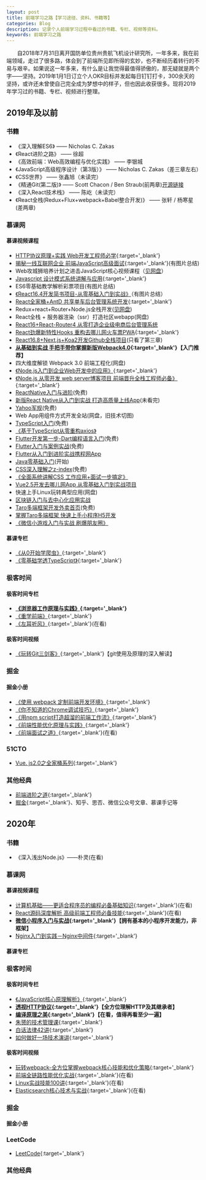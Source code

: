 ```yaml
---
layout: post
title: 前端学习之路【学习途径、资料、书籍等】
categories: Blog
description: 记录个人前端学习过程中看过的书籍、专栏、视频等资料。
keywords: 前端学习之路
---
```


&emsp;&emsp;自2018年7月31日离开国防单位贵州贵航飞机设计研究所，一年多来，我在前端领域，走过了很多路，体会到了前端所见即所得的玄妙，也不断经历着转行的不易与艰辛。如果说这一年多来，有什么是让我觉得最值得骄傲的，那无疑就是两个字——坚持。2019年1月1日订立个人OKR目标并发起每日钉钉打卡，300余天的坚持，或许还未曾使自己完全成为梦想中的样子，但也因此收获很多。现将2019年学习过的书籍、专栏、视频进行整理。

## 2019年及以前
### 书籍
   - 《深入理解ES6》 —— Nicholas C. Zakas
   - 《React进阶之路》 —— 徐超
   - 《高效前端：Web高效编程与优化实践》 —— 李银城
   - 《JavaScript高级程序设计（第3版）》 —— Nicholas C. Zakas（差三章左右）
   - 《CSS世界》 —— 张鑫旭（未读完）
   - 《精通Git(第二版)》 —— Scott Chacon / Ben Straub(前两章)[开源链接](https://git-scm.com/book/zh/v2)
   - 《深入React技术栈》 —— 陈屹（未读完）
   - 《React全栈(Redux+Flux+webpack+Babel整合开发)》 —— 张轩 / 杨寒星(差两章)


### 慕课网
#### 慕课视频课程
   - [HTTP协议原理+实践  Web开发工程师必学](https://coding.imooc.com/class/225.html){:target='_blank'}
   - [揭秘一线互联网企业 前端JavaScript高级面试](https://coding.imooc.com/class/190.html){:target='_blank'}(有图片总结)
   - Web攻城狮培养计划之进击JavaScript核心视频课程（[见网盘](https://pan.baidu.com/disk/home#/all?vmode=list&path=%2F%E5%89%8D%E7%AB%AF%E5%BC%80%E5%8F%91%2F%E5%89%8D%E7%AB%AF%E7%B2%BE%E5%8D%8E%E8%A7%86%E9%A2%91%2FWeb%E6%94%BB%E5%9F%8E%E7%8B%AE%E5%9F%B9%E5%85%BB%E8%AE%A1%E5%88%92%E4%B9%8B%E8%BF%9B%E5%87%BBJavaScript%E6%A0%B8%E5%BF%83%E8%A7%86%E9%A2%91%E8%AF%BE%E7%A8%8B)）
   - [Javascript 设计模式系统讲解与应用](https://coding.imooc.com/class/255.html){:target='_blank'}
   - ES6零基础教学解析彩票项目(有图片总结)
   - [《React16.4开发简书项目-从零基础入门到实战》](https://coding.imooc.com/class/229.html)（有图片总结）
   - [React全家桶+AntD 共享单车后台管理系统开发](https://coding.imooc.com/class/236.html){:target='_blank'}
   - Redux+react+Router+Node.js全栈开发([见网盘](https://pan.baidu.com/disk/home#/all?vmode=list&path=%2F%E5%89%8D%E7%AB%AF%E5%BC%80%E5%8F%91%2F%E5%89%8D%E7%AB%AF%E7%B2%BE%E5%8D%8E%E8%A7%86%E9%A2%91%2F%E2%9C%AA%CF%89%E2%9C%AA%E6%9F%90%E8%AF%BE%E7%BD%91Redux%2BReact%20Router%2BNode.js%E5%85%A8%E6%A0%88%E5%BC%80%E5%8F%91))
   - React全栈 + 服务器渲染（ssr）打造社区webapp(网盘)
   - [React16+React-Router4 从零打造企业级电商后台管理系统](https://coding.imooc.com/class/179.html)
   - [React劲爆新特性Hooks 重构去哪儿网火车票PWA](https://coding.imooc.com/class/348.html){:target='_blank'}
   - [React16.8+Next.js+Koa2开发Github全栈项目](https://coding.imooc.com/class/334.html)(只看了第三章)
   - **[从基础到实战 手把手带你掌握新版Webpack4.0](https://coding.imooc.com/class/316.html){:target='_blank'}【入门推荐】**
   - 四大维度解锁 Webpack 3.0 前端工程化(网盘)
   - [《Node.js入门到企业Web开发中的应用》](https://coding.imooc.com/class/146.html){:target='_blank'}
   - [《Node.js 从零开发 web server博客项目 前端晋升全栈工程师必备》](https://coding.imooc.com/class/320.html){:target='_blank'}
   - [ReactNative入门与进阶](https://www.imooc.com/learn/808)(免费)
   - [新版React Native从入门到实战 打造高质量上线App](https://coding.imooc.com/class/304.html)(未看完)
   - [Yahoo军规](https://www.imooc.com/learn/50)(免费)
   - Web App用组件方式开发全站(网盘，旧技术切图)
   - [TypeScript入门](https://www.imooc.com/learn/763)(免费)
   - [《基于TypeScript从零重构axios》](https://coding.imooc.com/class/330.html)
   - [Flutter开发第一步-Dart编程语言入门](https://www.imooc.com/learn/1035)(免费)
   - [Flutter入门与案例实战](https://www.imooc.com/learn/1090)(免费)
   - [Flutter从入门到进阶实战携程网App](https://coding.imooc.com/class/321.html)
   - [Java零基础入门](https://class.imooc.com/sc/?plan_id=64)(开始)
   - [CSS深入理解之z-index](https://www.imooc.com/learn/643)(免费)
   - [《全面系统讲解CSS 工作应用+面试一步搞定》](https://coding.imooc.com/class/164.html)
   - [Vue2.5开发去哪儿网App 从零基础入门到实战项目](https://coding.imooc.com/class/203.html)
   - 快速上手Linux玩转典型应用(网盘)
   - [区块链入门与去中心化应用实战](https://coding.imooc.com/class/214.html)
   - [Taro多端框架开发外卖首页](https://www.imooc.com/learn/1084)(免费)
   - [掌握Taro多端框架 快速上手小程序H5开发](https://coding.imooc.com/class/306.html)
   - [《微信小游戏入门与实战 刷爆朋友圈》](https://coding.imooc.com/class/183.html)


#### 慕课专栏
   - [《从0开始学爬虫》](https://www.imooc.com/read/34){:target='_blank'}
   - [《零基础学透TypeScript》](https://www.imooc.com/read/35){:target='_blank'}

### 极客时间
#### 极客时间专栏
   - **[《浏览器工作原理与实践》](https://time.geekbang.org/column/intro/216?utm_term=zeusEALI1&utm_source=app&utm_medium=articourse){:target='_blank'}**
   - [《重学前端》](https://time.geekbang.org/column/intro/154?utm_term=zeusEALI1&utm_source=app&utm_medium=articourse){:target='_blank'}
   - [《左耳听风》](https://time.geekbang.org/column/intro/48?utm_term=zeusEALI1&utm_source=app&utm_medium=articourse){:target='_blank'}(在看)

#### 极客时间视频
   - [《玩转Git三剑客》](https://time.geekbang.org/course/intro/145){:target='_blank'}【git使用及原理的深入解读】

### 掘金
#### 掘金小册
   - [《使用 webpack 定制前端开发环境》](https://juejin.im/book/5a6abad5518825733c144469){:target='_blank'}
   - [《你不知道的Chrome调试技巧》](https://juejin.im/book/5c526902e51d4543805ef35e){:target='_blank'}
   - [《用npm script打造超溜的前端工作流》](https://juejin.im/book/5a1212bc51882531ea64df07){:target='_blank'}
   - [《前端性能优化原理与实践》](https://juejin.im/book/5b936540f265da0a9624b04b){:target='_blank'}
   - [《前端面试之道》](https://juejin.im/book/5bdc715fe51d454e755f75ef){:target='_blank'}(在看)

### 51CTO
   - [Vue. js2.0之全家桶系列](https://edu.51cto.com/course/10543.html){:target='_blank'}

### 其他经典
   - [前端进阶之道](https://yuchengkai.cn/){:target='_blank'}
   - [掘金](https://juejin.im/user/5b0158d66fb9a07ab458e82b/collections){:target='_blank'}、知乎、思否、微信公众号文章、慕课手记等

## 2020年
### 书籍
   - 《深入浅出Node.js》——朴灵(在看)


### 慕课网
#### 慕课视频课程
   - [计算机基础——更适合程序员的编程必备基础知识](https://coding.imooc.com/class/355.html){:target='_blank'}(在看)
   - [React源码深度解析 高级前端工程师必备技能](https://coding.imooc.com/class/309.html){:target='_blank'}(在看)
   - **[微信小程序入门与实战](https://coding.imooc.com/learn/list/424.html){:target='_blank'}【拥有基本的小程序开发能力，非框架】**
   - [Nginx入门到实践－Nginx中间件](https://coding.imooc.com/class/121.html){:target='_blank'}


#### 慕课专栏

### 极客时间
#### 极客时间专栏
   - [《JavaScript核心原理解析》](https://time.geekbang.org/column/intro/252?utm_term=zeusEALI1&utm_source=app&utm_medium=articourse){:target='_blank'}
   - **[透视HTTP协议](https://time.geekbang.org/column/intro/189){:target='_blank'}【全方位理解HTTP及其继承者】**
   - **[编译原理之美](https://time.geekbang.org/column/intro/219){:target='_blank'}【在看，值得再看至少一遍】**
   - [朱赟的技术管理课](https://time.geekbang.org/column/intro/49){:target='_blank'}
   - [白话法律42讲](https://time.geekbang.org/column/intro/132){:target='_blank'}
   - [如何做好一场技术演讲](https://time.geekbang.org/column/intro/61){:target='_blank'}

#### 极客时间视频
   - [玩转webpack-全方位掌握webpack核心技能和优化策略](https://time.geekbang.org/course/intro/190){:target='_blank'}
   - [前端全链路性能优化实战](https://time.geekbang.org/course/intro/257){:target='_blank'}(在看)
   - [Linux实战技能100讲](https://time.geekbang.org/course/intro/193){:target='_blank'}(在看)
   - [Elasticsearch核心技术与实战](https://time.geekbang.org/course/intro/100030501){:target='_blank'}(在看)

### 掘金
#### 掘金小册

### LeetCode
   - [LeetCode](https://leetcode-cn.com/u/king-hcj-3){:target='_blank'}

### 其他经典
   
